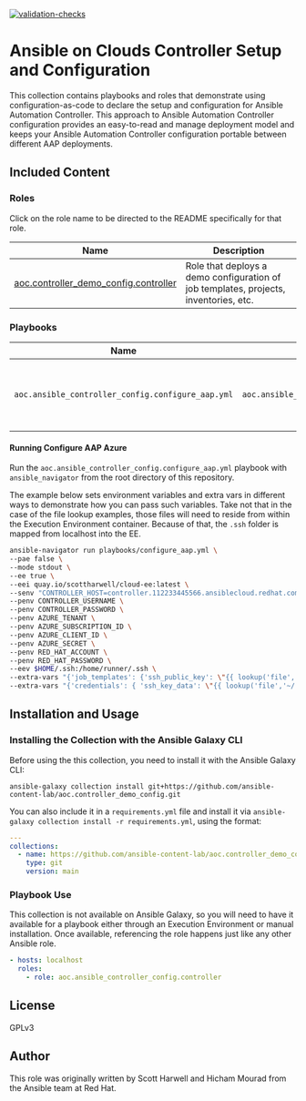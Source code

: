 [![validation-checks](https://github.com/ansible-content-lab/aoc.controller_demo_config/actions/workflows/on-push.yml/badge.svg)](https://github.com/ansible-content-lab/lab.ansible_controller_config/actions/workflows/on-push.yml)

# Ansible on Clouds Controller Setup and Configuration

This collection contains playbooks and roles that demonstrate using configuration-as-code to declare the setup and configuration for Ansible Automation Controller.  This approach to Ansible Automation Controller configuration provides an easy-to-read and manage deployment model and keeps your Ansible Automation Controller configuration portable between different AAP deployments. 

## Included Content

<!--start collection content-->
### Roles

Click on the role name to be directed to the README specifically for that role.

| Name                                                                                                                                            | Description                                                                          |
|-------------------------------------------------------------------------------------------------------------------------------------------------|--------------------------------------------------------------------------------------|
| [aoc.controller_demo_config.controller](https://github.com/ansible-content-lab/aoc.controller_demo_config/blob/main/roles/controller/README.md) | Role that deploys a demo configuration of job templates, projects, inventories, etc. |

### Playbooks

| Name                                              | Role(s) Used                               | Description                                               |
|---------------------------------------------------|--------------------------------------------|-----------------------------------------------------------|
| `aoc.ansible_controller_config.configure_aap.yml` | `aoc.ansible_controller_config.controller` | A playbook that runs the AAP on Azure configuration role. |

#### Running Configure AAP Azure

Run the `aoc.ansible_controller_config.configure_aap.yml` playbook with `ansible_navigator` from the root directory of this repository.  

The example below sets environment variables and extra vars in different ways to demonstrate how you can pass such variables.  Take not that in the case of the file lookup examples, those files will need to reside from within the Execution Environment container.  Because of that, the `.ssh` folder is mapped from localhost into the EE. 

```bash
ansible-navigator run playbooks/configure_aap.yml \
--pae false \
--mode stdout \
--ee true \
--eei quay.io/scottharwell/cloud-ee:latest \
--senv "CONTROLLER_HOST=controller.112233445566.ansiblecloud.redhat.com" \
--penv CONTROLLER_USERNAME \
--penv CONTROLLER_PASSWORD \
--penv AZURE_TENANT \
--penv AZURE_SUBSCRIPTION_ID \
--penv AZURE_CLIENT_ID \
--penv AZURE_SECRET \
--penv RED_HAT_ACCOUNT \
--penv RED_HAT_PASSWORD \
--eev $HOME/.ssh:/home/runner/.ssh \
--extra-vars "{'job_templates': {'ssh_public_key': \"{{ lookup('file','~/.ssh/id_rsa_azure_demo.pub') }}\", 'admin_password': 'ansible123456' }}" \
--extra-vars "{'credentials': { 'ssh_key_data': \"{{ lookup('file','~/.ssh/id_rsa_azure_demo') }}\" }}"
```

## Installation and Usage

### Installing the Collection with the Ansible Galaxy CLI

Before using the this collection, you need to install it with the Ansible Galaxy CLI:

`ansible-galaxy collection install git+https://github.com/ansible-content-lab/aoc.controller_demo_config.git`

You can also include it in a `requirements.yml` file and install it via `ansible-galaxy collection install -r requirements.yml`, using the format:

```yaml
---
collections:
  - name: https://github.com/ansible-content-lab/aoc.controller_demo_config
    type: git
    version: main
```

### Playbook Use

This collection is not available on Ansible Galaxy, so you will need to have it available for a playbook either through an Execution Environment or manual installation.  Once available, referencing the role happens just like any other Ansible role.

```yaml
- hosts: localhost
  roles:
    - role: aoc.ansible_controller_config.controller
```

## License

GPLv3

## Author

This role was originally written by Scott Harwell and Hicham Mourad from the Ansible team at Red Hat.

